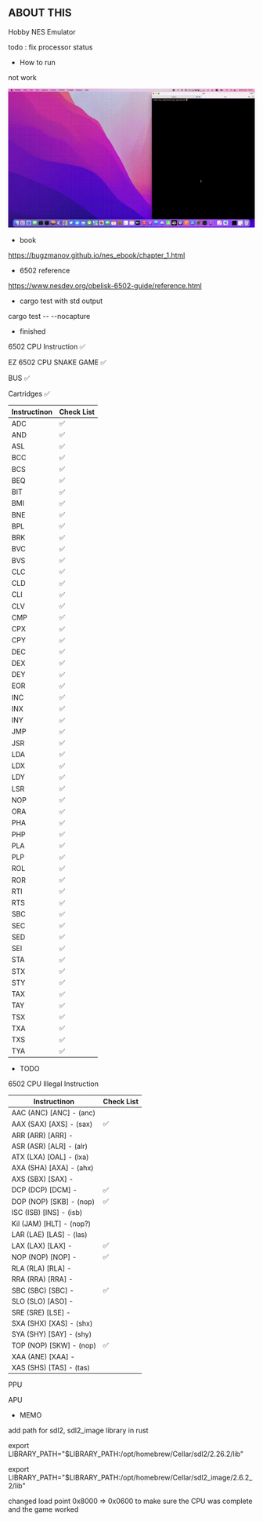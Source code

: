 ## ABOUT THIS
Hobby NES Emulator

todo : fix processor status

- How to run

not work

![snake_game](./docs/snake_game.gif)


- book

https://bugzmanov.github.io/nes_ebook/chapter_1.html

- 6502 reference

https://www.nesdev.org/obelisk-6502-guide/reference.html

- cargo test with std output

cargo test -- --nocapture

- finished

6502 CPU Instruction ✅

EZ 6502 CPU SNAKE GAME ✅

BUS ✅

Cartridges ✅

|Instructinon  |Check List|
|--------------|----------|
|ADC           | ✅       |
|AND           | ✅       |
|ASL           | ✅       |
|BCC           | ✅       |
|BCS           | ✅       |
|BEQ           | ✅       |
|BIT           | ✅       |
|BMI           | ✅       |
|BNE           | ✅       |
|BPL           | ✅       |
|BRK           | ✅       |
|BVC           | ✅       |
|BVS           | ✅       |
|CLC           | ✅       |
|CLD           | ✅       |
|CLI           | ✅       |
|CLV           | ✅       |
|CMP           | ✅       |
|CPX           | ✅       |
|CPY           | ✅       |
|DEC           | ✅       |
|DEX           | ✅       |
|DEY           | ✅       |
|EOR           | ✅       |
|INC           | ✅       |
|INX           | ✅       |
|INY           | ✅       |
|JMP           | ✅       |
|JSR           | ✅       | 
|LDA           | ✅       |
|LDX           | ✅       |
|LDY           | ✅       |
|LSR           | ✅       |
|NOP           | ✅       |
|ORA           | ✅       |
|PHA           | ✅       |
|PHP           | ✅       |
|PLA           | ✅       |
|PLP           | ✅       |
|ROL           | ✅       |
|ROR           | ✅       |
|RTI           | ✅       |
|RTS           | ✅       |
|SBC           | ✅       |
|SEC           | ✅       |
|SED           | ✅       |
|SEI           | ✅       |
|STA           | ✅       |
|STX           | ✅       |
|STY           | ✅       |
|TAX           | ✅       |
|TAY           | ✅       |
|TSX           | ✅       |
|TXA           | ✅       |
|TXS           | ✅       |
|TYA           | ✅       |


- TODO

6502 CPU Illegal Instruction

|Instructinon             |Check List|
|-------------------------|----------|
|AAC (ANC) [ANC] - (anc)  |          |
|AAX (SAX) [AXS] - (sax)  | ✅       |
|ARR (ARR) [ARR] -        |          |
|ASR (ASR) [ALR] - (alr)  |          |
|ATX (LXA) [OAL] - (lxa)  |          |
|AXA (SHA) [AXA] - (ahx)  |          |
|AXS (SBX) [SAX] -        |          |
|DCP (DCP) [DCM] -        | ✅       |
|DOP (NOP) [SKB] - (nop)  | ✅       |
|ISC (ISB) [INS] - (isb)  |          |
|Kil (JAM) [HLT] - (nop?) |          |
|LAR (LAE) [LAS] - (las)  |          |
|LAX (LAX) [LAX] -        | ✅       |
|NOP (NOP) [NOP] -        | ✅       |
|RLA (RLA) [RLA] -        |          |
|RRA (RRA) [RRA] -        |          |
|SBC (SBC) [SBC] -        | ✅       |
|SLO (SLO) [ASO] -        |          |
|SRE (SRE) [LSE] -        |          |
|SXA (SHX) [XAS] - (shx)  |          |
|SYA (SHY) [SAY] - (shy)  |          |
|TOP (NOP) [SKW] - (nop)  | ✅       |
|XAA (ANE) [XAA] -        |          |
|XAS (SHS) [TAS] - (tas)  |          |




PPU

APU

- MEMO

add path for sdl2, sdl2_image library in rust

export LIBRARY_PATH="$LIBRARY_PATH:/opt/homebrew/Cellar/sdl2/2.26.2/lib"

export LIBRARY_PATH="$LIBRARY_PATH:/opt/homebrew/Cellar/sdl2_image/2.6.2_2/lib"

changed load point 0x8000 => 0x0600 to make sure the CPU was complete and the game worked
